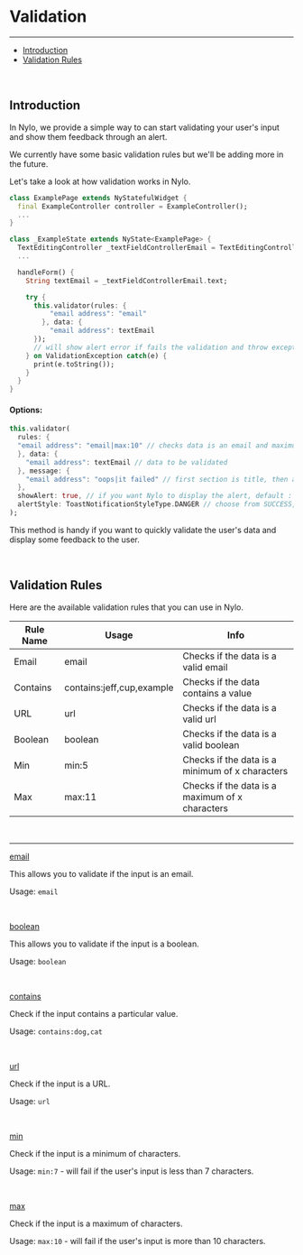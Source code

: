 # Validation

---

<a name="section-1"></a>
- [Introduction](#introduction "Introduction to validation")
- [Validation Rules](#validation-rules "Validation Rules")


<div id="introduction"></div>
<br>

## Introduction

In Nylo, we provide a simple way to can start validating your user's input and show them feedback through an alert.

We currently have some basic validation rules but we'll be adding more in the future.

Let's take a look at how validation works in Nylo.

``` dart 
class ExamplePage extends NyStatefulWidget {
  final ExampleController controller = ExampleController();
  ...
}

class _ExampleState extends NyState<ExamplePage> {
  TextEditingController _textFieldControllerEmail = TextEditingController();
  ...

  handleForm() {
    String textEmail = _textFieldControllerEmail.text;

    try {
      this.validator(rules: {
          "email address": "email"
        }, data: {
          "email address": textEmail
      });
      // will show alert error if fails the validation and throw exception
    } on ValidationException catch(e) {
      print(e.toString());
    }
  }
}
```

#### Options:
``` dart 
this.validator(
  rules: {
  "email address": "email|max:10" // checks data is an email and maximum of 10 characters
  }, data: {
    "email address": textEmail // data to be validated
  }, message: {
    "email address": "oops|it failed" // first section is title, then add a " | " and then provide the the description
  },
  showAlert: true, // if you want Nylo to display the alert, default : true
  alertStyle: ToastNotificationStyleType.DANGER // choose from SUCCESS, INFO, WARNING and DANGER
);
```

This method is handy if you want to quickly validate the user's data and display some feedback to the user.

<div id="validation-rules"></div>
<br>

## Validation Rules

Here are the available validation rules that you can use in Nylo.

| Rule Name   | Usage | Info |
|---|---|---|
| Email | email  | Checks if the data is a valid email |
| Contains   | contains:jeff,cup,example  | Checks if the data contains a value |
| URL  | url  | Checks if the data is a valid url |
| Boolean  | boolean  | Checks if the data is a valid boolean |
| Min  | min:5  | Checks if the data is a minimum of x characters |
| Max  | max:11  | Checks if the data is a maximum of x characters |

<br>

---

<a href="#validation-rule-email">email</a> 
<br>

This allows you to validate if the input is an email.

Usage: `email`

<br>

<a href="#validation-rule-boolean">boolean</a>
<br>

This allows you to validate if the input is a boolean.

Usage: `boolean`

<br>

<a href="#validation-rule-contains">contains</a>
<br>

Check if the input contains a particular value.

Usage: `contains:dog,cat`

<br>

<a href="#validation-rule-url">url</a>
<br>

Check if the input is a URL.

Usage: `url`

<br>

<a href="#validation-rule-min">min</a>
<br>

Check if the input is a minimum of characters.

Usage: `min:7` - will fail if the user's input is less than 7 characters.

<br>

<a href="#validation-rule-max">max</a>

Check if the input is a maximum of characters.

Usage: `max:10` - will fail if the user's input is more than 10 characters.